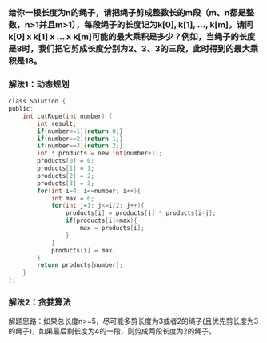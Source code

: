 ### 给你一根长度为n的绳子，请把绳子剪成整数长的m段（m、n都是整数，n>1并且m>1），每段绳子的长度记为k[0], k[1], ..., k[m]。请问k[0] x k[1] x ... x k[m]可能的最大乘积是多少？例如，当绳子的长度是8时，我们把它剪成长度分别为2、3、3的三段，此时得到的最大乘积是18。
### 解法1：动态规划
```c
class Solution {
public:
    int cutRope(int number) {
        int result;
        if(number<=1){return 0;}
        if(number==2){return 1;}
        if(number==3){return 2;}
        int * products = new int[number+1];
        products[0] = 0;
        products[1] = 1;
        products[2] = 2;
        products[3] = 3;
        for(int i=4; i<=number; i++){
            int max = 0;
            for(int j=1; j<=i/2; j++){
                products[i] = products[j] * products[i-j];
                if(products[i]>max){
                    max = products[i];
                }
            }
            products[i] = max;           
        }
        return products[number];    
    }
};
```

### 解法2：贪婪算法
解题思路：如果总长度n>=5，尽可能多剪长度为3或者2的绳子(且优先剪长度为3的绳子)，如果最后剩长度为4的一段，则剪成两段长度为2的绳子。